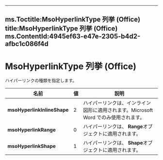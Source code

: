 

---
ms.Toctitle:MsoHyperlinkType 列挙 (Office)
title:MsoHyperlinkType 列挙 (Office)
ms.ContentId:4945ef63-e47e-2305-b4d2-afbc1c086f4d
---
# MsoHyperlinkType 列挙 (Office)




ハイパーリンクの種類を指定します。

|**名前**|**値**|**説明**|
|---|---|---|
|**msoHyperlinkInlineShape**|2|ハイパーリンクは、インライン図形に適用されます。Microsoft Word でのみ使用されます。|
|**msoHyperlinkRange**|0|ハイパーリンクは、 **Range**オブジェクトに適用されます。|
|**msoHyperlinkShape**|1|ハイパーリンクは、 **Shape**オブジェクトに適用されます。|




